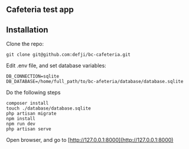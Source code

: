 ## Cafeteria test app

## Installation

Clone the repo:

```shell
git clone git@github.com:defji/bc-cafeteria.git
```

Edit .env file, and set database variables:

```dotenv
DB_CONNECTION=sqlite
DB_DATABASE=/home/full_path/to/bc-afeteria/database/database.sqlite
```

Do the following steps

```shell
composer install
touch ./database/database.sqlite
php artisan migrate
npm install
npm run dev 
php artisan serve

```

Open browser, and go to [http://127.0.0.1:8000](http://127.0.0.1:8000)






